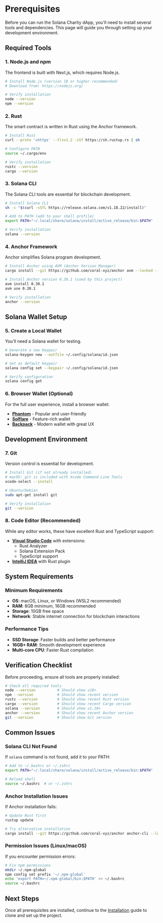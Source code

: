 # Prerequisites

Before you can run the Solana Charity dApp, you'll need to install several tools and dependencies. This page will guide you through setting up your development environment.

## Required Tools

### 1. Node.js and npm

The frontend is built with Next.js, which requires Node.js.

```bash
# Install Node.js (version 18 or higher recommended)
# Download from: https://nodejs.org/

# Verify installation
node --version
npm --version
```

### 2. Rust

The smart contract is written in Rust using the Anchor framework.

```bash
# Install Rust
curl --proto '=https' --tlsv1.2 -sSf https://sh.rustup.rs | sh

# Configure PATH
source ~/.cargo/env

# Verify installation
rustc --version
cargo --version
```

### 3. Solana CLI

The Solana CLI tools are essential for blockchain development.

```bash
# Install Solana CLI
sh -c "$(curl -sSfL https://release.solana.com/v1.18.22/install)"

# Add to PATH (add to your shell profile)
export PATH="~/.local/share/solana/install/active_release/bin:$PATH"

# Verify installation
solana --version
```

### 4. Anchor Framework

Anchor simplifies Solana program development.

```bash
# Install Anchor using AVM (Anchor Version Manager)
cargo install --git https://github.com/coral-xyz/anchor avm --locked --force

# Install Anchor version 0.30.1 (used by this project)
avm install 0.30.1
avm use 0.30.1

# Verify installation
anchor --version
```

## Solana Wallet Setup

### 5. Create a Local Wallet

You'll need a Solana wallet for testing.

```bash
# Generate a new keypair
solana-keygen new --outfile ~/.config/solana/id.json

# Set as default keypair
solana config set --keypair ~/.config/solana/id.json

# Verify configuration
solana config get
```

### 6. Browser Wallet (Optional)

For the full user experience, install a browser wallet:

- **[Phantom](https://phantom.app/)** - Popular and user-friendly
- **[Solflare](https://solflare.com/)** - Feature-rich wallet
- **[Backpack](https://backpack.app/)** - Modern wallet with great UX

## Development Environment

### 7. Git

Version control is essential for development.

```bash
# Install Git (if not already installed)
# macOS: git is included with Xcode Command Line Tools
xcode-select --install

# Ubuntu/Debian
sudo apt-get install git

# Verify installation
git --version
```

### 8. Code Editor (Recommended)

While any editor works, these have excellent Rust and TypeScript support:

- **[Visual Studio Code](https://code.visualstudio.com/)** with extensions:
  - Rust Analyzer
  - Solana Extension Pack
  - TypeScript support
- **[IntelliJ IDEA](https://www.jetbrains.com/idea/)** with Rust plugin

## System Requirements

### Minimum Requirements

- **OS**: macOS, Linux, or Windows (WSL2 recommended)
- **RAM**: 8GB minimum, 16GB recommended
- **Storage**: 10GB free space
- **Network**: Stable internet connection for blockchain interactions

### Performance Tips

- **SSD Storage**: Faster builds and better performance
- **16GB+ RAM**: Smooth development experience
- **Multi-core CPU**: Faster Rust compilation

## Verification Checklist

Before proceeding, ensure all tools are properly installed:

```bash
# Check all required tools
node --version          # Should show v18+ 
npm --version           # Should show recent version
rustc --version         # Should show recent Rust version
cargo --version         # Should show recent Cargo version
solana --version        # Should show v1.18+
anchor --version        # Should show recent Anchor version
git --version           # Should show Git version
```

## Common Issues

### Solana CLI Not Found

If `solana` command is not found, add it to your PATH:

```bash
# Add to ~/.bashrc or ~/.zshrc
export PATH="~/.local/share/solana/install/active_release/bin:$PATH"

# Reload shell
source ~/.bashrc  # or ~/.zshrc
```

### Anchor Installation Issues

If Anchor installation fails:

```bash
# Update Rust first
rustup update

# Try alternative installation
cargo install --git https://github.com/coral-xyz/anchor anchor-cli --locked
```

### Permission Issues (Linux/macOS)

If you encounter permission errors:

```bash
# Fix npm permissions
mkdir ~/.npm-global
npm config set prefix '~/.npm-global'
echo 'export PATH=~/.npm-global/bin:$PATH' >> ~/.bashrc
source ~/.bashrc
```

## Next Steps

Once all prerequisites are installed, continue to the [Installation](installation.md) guide to clone and set up the project.
